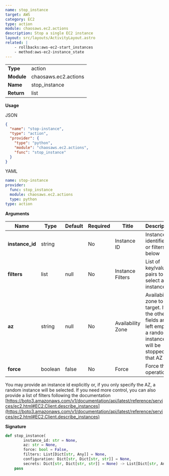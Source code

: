 ```yaml
---
name: stop_instance
target: AWS
category: EC2
type: action
module: chaosaws.ec2.actions
description: Stop a single EC2 instance
layout: src/layouts/ActivityLayout.astro
related: |
    - rollbacks:aws-ec2-start_instances
    - method:aws-ec2-instance_state
---
```


|            |                      |
| ---------- | -------------------- |
| **Type**   | action               |
| **Module** | chaosaws.ec2.actions |
| **Name**   | stop_instance        |
| **Return** | list                 |

**Usage**

JSON

```json
{
  "name": "stop-instance",
  "type": "action",
  "provider": {
    "type": "python",
    "module": "chaosaws.ec2.actions",
    "func": "stop_instance"
  }
}
```

YAML

```yaml
name: stop-instance
provider:
  func: stop_instance
  module: chaosaws.ec2.actions
  type: python
type: action
```

**Arguments**

| Name            | Type      | Default | Required | Title             | Description                                                                                                   |
| --------------- | --------- | ------- | -------- | ----------------- | ------------------------------------------------------------------------------------------------------------- |
| **instance_id** | string |         | No       | Instance ID       | Instance identifier, or filters below                                                                         |
| **filters**     | list      | null    | No       | Instance Filters  | List of key/value pairs to select an instance                                                                 |
| **az**          | string    | null    | No       | Availability Zone | Availability zone to target. If the other fields are left empty, a random instance will be stopped in that AZ |
| **force**       | boolean   | false   | No       | Force             | Force the operation                                                                                           |

You may provide an instance id explicitly or, if you only specify the AZ,
a random instance will be selected. If you need more control, you can
also provide a list of filters following the documentation
[https://boto3.amazonaws.com/v1/documentation/api/latest/reference/services/ec2.html#EC2.Client.describe_instances](https://boto3.amazonaws.com/v1/documentation/api/latest/reference/services/ec2.html#EC2.Client.describe_instances)

**Signature**

```python
def stop_instance(
        instance_id: str = None,
        az: str = None,
        force: bool = False,
        filters: List[Dict[str, Any]] = None,
        configuration: Dict[str, Dict[str, str]] = None,
        secrets: Dict[str, Dict[str, str]] = None) -> List[Dict[str, Any]]:
    pass

```
